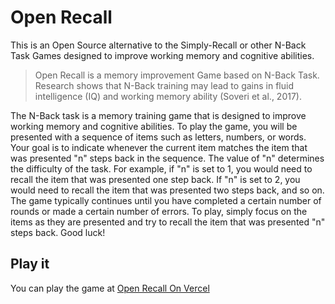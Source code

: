 # Open Recall

This is an Open Source alternative to the Simply-Recall or other N-Back Task Games designed to improve working memory and cognitive abilities.

> Open Recall is a memory improvement Game based on N-Back Task. Research shows that N-Back training may lead to gains in fluid intelligence (IQ) and working memory ability (Soveri et al., 2017).

The N-Back task is a memory training game that is designed to improve working memory and cognitive abilities. To play the game, you will be presented with a sequence of items such as letters, numbers, or words. Your goal is to indicate whenever the current item matches the item that was presented "n" steps back in the sequence. The value of "n" determines the difficulty of the task. For example, if "n" is set to 1, you would need to recall the item that was presented one step back. If "n" is set to 2, you would need to recall the item that was presented two steps back, and so on. The game typically continues until you have completed a certain number of rounds or made a certain number of errors. To play, simply focus on the items as they are presented and try to recall the item that was presented "n" steps back. Good luck!

## Play it

You can play the game at [Open Recall On Vercel](https://open-recall.vercel.app/)